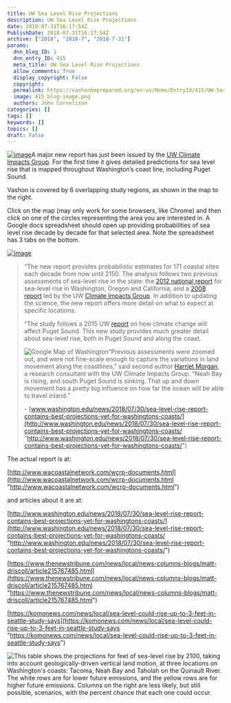 ```yaml
---
title: UW Sea Level Rise Projections
description: UW Sea Level Rise Projections
date: 2018-07-31T16:17:54Z
PublishDate: 2018-07-31T16:17:54Z
archive: ["2018", "2018-7", "2018-7-31"]
params:
  dnn_blog_ID: 1
  dnn_entry_ID: 415
  meta_title: UW Sea Level Rise Projections
  allow_comments: True
  display_copyright: False
  copyright:
  permalink: https://vashonbeprepared.org/en-us/Home/EntryId/415/UW-Sea-Level-Rise-Projections
  image: 415_blog-image.png
  authors: John Cornelison
categories: []
tags: []
keywords: []
topics: []
draft: False
---
```


[![image](./images/415/UW-Report-on-Sea-Level-Rise-Projections_78CD-image_3.png "image")](https://www.google.com/maps/d/embed?mid=1pV5E5BrM8wcsSF0ZguaSkk3C2u0xtH23&ll=47.43386766302787%2C-122.47085118310542&z=12)A major new report has just been issued by the [UW Climate Impacts Group](https://cig.uw.edu/). For the first time it gives detailed predictions for sea level rise that is mapped throughout Washington’s coast line, including Puget Sound.

Vashon is covered by 6 overlapping study regions, as shown in the map to the right.

Click on the map (may only work for some browsers, like Chrome) and then click on one of the circles representing the area you are interested in. A Google docs spreadsheet should open up providing probabilities of sea level rise decade by decade for that selected area. Note the spreadsheet has 3 tabs on the bottom.

[![image](./images/415/UW-Report-on-Sea-Level-Rise-Projections_78CD-image_thumb.png "image")](./images/415/UW-Report-on-Sea-Level-Rise-Projections_78CD-image_4.png)

> “The new report provides probabilistic estimates for 171 coastal sites each decade from now until 2150. The analysis follows two previous assessments of sea-level rise in the state: the [2012 national report](http://dels.nas.edu/Report/Level-Rise-Coasts/13389) for sea-level rise in Washington, Oregon and California, and a [2008 report](https://www.seattletimes.com/seattle-news/puget-sound-to-creep-up-up/) led by the UW [Climate Impacts Group](https://cig.uw.edu/). In addition to updating the science, the new report offers more detail on what to expect at specific locations.
>
> “The study follows a 2015 UW [report](http://www.washington.edu/news/2015/11/17/new-report-outlines-puget-sound-regions-future-under-climate-change/) on how climate change will affect Puget Sound. This new study provides much greater detail about sea-level rise, both in Puget Sound and along the coast.
>
> ![Google Map of Washington](https://s3-us-west-2.amazonaws.com/uw-s3-cdn/wp-content/uploads/sites/6/2018/07/27153935/map_of_sites2.png)“Previous assessments were zoomed out, and were not fine-scale enough to capture the variations in land movement along the coastlines,” said second author [Harriet Morgan](https://cig.uw.edu/news-and-events/about/people/harriet-morgan/), a research consultant with the UW Climate Impacts Group. “Neah Bay is rising, and south Puget Sound is sinking. That up and down movement has a pretty big influence on how far the ocean will be able to travel inland.”
>
> \- [www.washington.edu/news/2018/07/30/sea-level-rise-report-contains-best-projections-yet-for-washingtons-coasts/](http://www.washington.edu/news/2018/07/30/sea-level-rise-report-contains-best-projections-yet-for-washingtons-coasts/ "http://www.washington.edu/news/2018/07/30/sea-level-rise-report-contains-best-projections-yet-for-washingtons-coasts/")

The actual report is at:

[http://www.wacoastalnetwork.com/wcrp-documents.html](http://www.wacoastalnetwork.com/wcrp-documents.html "http://www.wacoastalnetwork.com/wcrp-documents.html")

and articles about it are at:

[http://www.washington.edu/news/2018/07/30/sea-level-rise-report-contains-best-projections-yet-for-washingtons-coasts/](http://www.washington.edu/news/2018/07/30/sea-level-rise-report-contains-best-projections-yet-for-washingtons-coasts/ "http://www.washington.edu/news/2018/07/30/sea-level-rise-report-contains-best-projections-yet-for-washingtons-coasts/")

[https://www.thenewstribune.com/news/local/news-columns-blogs/matt-driscoll/article215767485.html](https://www.thenewstribune.com/news/local/news-columns-blogs/matt-driscoll/article215767485.html "https://www.thenewstribune.com/news/local/news-columns-blogs/matt-driscoll/article215767485.html")

[https://komonews.com/news/local/sea-level-could-rise-up-to-3-feet-in-seattle-study-says](https://komonews.com/news/local/sea-level-could-rise-up-to-3-feet-in-seattle-study-says "https://komonews.com/news/local/sea-level-could-rise-up-to-3-feet-in-seattle-study-says")

![This table shows the projections for feet of sea-level rise by 2100, taking into account geologically-driven vertical land motion, at three locations on Washington's coasts: Tacoma, Neah Bay and Taholah on the Quinault River. The white rows are for lower future emissions, and the yellow rows are for higher future emissions. Columns on the right are less likely, but still possible, scenarios, with the percent chance that each one could occur. ](https://s3-us-west-2.amazonaws.com/uw-s3-cdn/wp-content/uploads/sites/6/2018/07/30063827/table1_final-1140x687.png)
